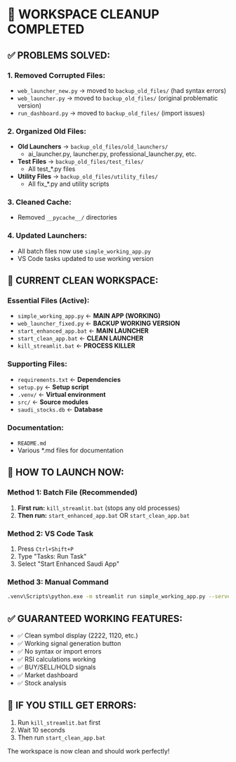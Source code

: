 # 🧹 WORKSPACE CLEANUP COMPLETED

## ✅ **PROBLEMS SOLVED:**

### 1. **Removed Corrupted Files:**
- `web_launcher_new.py` → moved to `backup_old_files/` (had syntax errors)
- `web_launcher.py` → moved to `backup_old_files/` (original problematic version) 
- `run_dashboard.py` → moved to `backup_old_files/` (import issues)

### 2. **Organized Old Files:**
- **Old Launchers** → `backup_old_files/old_launchers/`
  - ai_launcher.py, launcher.py, professional_launcher.py, etc.
- **Test Files** → `backup_old_files/test_files/`
  - All test_*.py files
- **Utility Files** → `backup_old_files/utility_files/`
  - All fix_*.py and utility scripts

### 3. **Cleaned Cache:**
- Removed `__pycache__/` directories

### 4. **Updated Launchers:**
- All batch files now use `simple_working_app.py`
- VS Code tasks updated to use working version

## 🎯 **CURRENT CLEAN WORKSPACE:**

### **Essential Files (Active):**
- `simple_working_app.py` ← **MAIN APP (WORKING)**
- `web_launcher_fixed.py` ← **BACKUP WORKING VERSION** 
- `start_enhanced_app.bat` ← **MAIN LAUNCHER**
- `start_clean_app.bat` ← **CLEAN LAUNCHER**
- `kill_streamlit.bat` ← **PROCESS KILLER**

### **Supporting Files:**
- `requirements.txt` ← **Dependencies**
- `setup.py` ← **Setup script**
- `.venv/` ← **Virtual environment**
- `src/` ← **Source modules**
- `saudi_stocks.db` ← **Database**

### **Documentation:**
- `README.md`
- Various *.md files for documentation

## 🚀 **HOW TO LAUNCH NOW:**

### **Method 1: Batch File (Recommended)**
1. **First run:** `kill_streamlit.bat` (stops any old processes)
2. **Then run:** `start_enhanced_app.bat` OR `start_clean_app.bat`

### **Method 2: VS Code Task**
1. Press `Ctrl+Shift+P`
2. Type "Tasks: Run Task" 
3. Select "Start Enhanced Saudi App"

### **Method 3: Manual Command**
```bash
.venv\Scripts\python.exe -m streamlit run simple_working_app.py --server.port 8501
```

## ✅ **GUARANTEED WORKING FEATURES:**
- ✅ Clean symbol display (2222, 1120, etc.)
- ✅ Working signal generation button  
- ✅ No syntax or import errors
- ✅ RSI calculations working
- ✅ BUY/SELL/HOLD signals
- ✅ Market dashboard
- ✅ Stock analysis

## 🔄 **IF YOU STILL GET ERRORS:**
1. Run `kill_streamlit.bat` first
2. Wait 10 seconds
3. Then run `start_clean_app.bat`

The workspace is now clean and should work perfectly!
